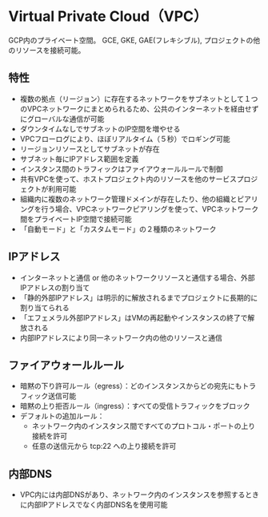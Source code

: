 # Virtual Private Cloud（VPC）

GCP内のプライベート空間。
GCE, GKE, GAE(フレキシブル), プロジェクトの他のリソースを接続可能。

## 特性
- 複数の拠点（リージョン）に存在するネットワークをサブネットとして１つのVPCネットワークにまとめられるため、公共のインターネットを経由せずにグローバルな通信が可能
- ダウンタイムなしでサブネットのIP空間を増やせる
- VPCフローログにより、ほぼリアルタイム（５秒）でロギング可能
- リージョンリソースとしてサブネットが存在
- サブネット毎にIPアドレス範囲を定義
- インスタンス間のトラフィックはファイアウォールルールで制御
- 共有VPCを使って、ホストプロジェクト内のリソースを他のサービスプロジェクトが利用可能
- 組織内に複数のネットワーク管理ドメインが存在したり、他の組織とピアリングを行う場合、VPCネットワークピアリングを使って、VPCネットワーク間をプライベートIP空間で接続可能
- 「自動モード」と「カスタムモード」の２種類のネットワーク

## IPアドレス
- インターネットと通信 or 他のネットワークリソースと通信する場合、外部IPアドレスの割り当て
- 「静的外部IPアドレス」は明示的に解放されるまでプロジェクトに長期的に割り当てられる
- 「エフェメラル外部IPアドレス」はVMの再起動やインスタンスの終了で解放される
- 内部IPアドレスにより同一ネットワーク内の他のリソースと通信

## ファイアウォールルール
- 暗黙の下り許可ルール（egress）：どのインスタンスからどの宛先にもトラフィック送信可能
- 暗黙の上り拒否ルール（ingress）：すべての受信トラフィックをブロック
- デフォルトの追加ルール：
    - ネットワーク内のインスタンス間ですべてのプロトコル・ポートの上り接続を許可
    - 任意の送信元から tcp:22 への上り接続を許可

## 内部DNS
- VPC内には内部DNSがあり、ネットワーク内のインスタンスを参照するときに内部IPアドレスでなく内部DNS名を使用可能

